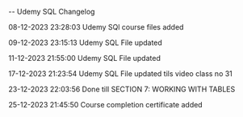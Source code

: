 -- Udemy SQL Changelog

08-12-2023 23:28:03 Udemy SQl course files added

09-12-2023 23:15:13 Udemy SQL File updated

11-12-2023 21:55:00 Udemy SQL File updated

17-12-2023 21:23:54 Udemy SQL File updated tils video class no 31

23-12-2023 22:03:56 Done till SECTION 7: WORKING WITH TABLES

25-12-2023 21:45:50 Course completion certificate added